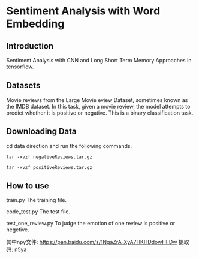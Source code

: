 # Sentiment Analysis with Word Embedding
## Introduction
 Sentiment Analysis with CNN and Long Short Term Memory Approaches in tensorflow.
 ## Datasets
 Movie reviews from the Large Movie eview Dataset, sometimes known as the IMDB dataset. In this task, given a movie review, the model attempts to predict whether it is positive or negative. This is a binary classification task.
## Downloading Data
cd data direction and run the following commands.

    tar -xvzf negativeReviews.tar.gz

    tar -xvzf positiveReviews.tar.gz
   
## How to use
   train.py  The training file.
   
   code_test.py The test file.
   
   test_one_review.py To judge the emotion of one review is positive or negetive.
   
   
   
  其中npy文件: https://pan.baidu.com/s/1NgaZrA-XyA7HKHDdowHFDw 提取码: n5ya 
